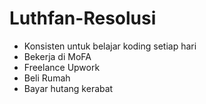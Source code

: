 # Luthfan-Resolusi
- Konsisten untuk belajar koding setiap hari
- Bekerja di MoFA
- Freelance Upwork
- Beli Rumah
- Bayar hutang kerabat
